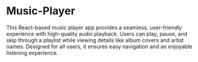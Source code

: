 # Music-Player
 This React-based music player app provides a seamless, user-friendly experience with high-quality audio playback. Users can play, pause, and skip through a playlist while viewing details like album covers and artist names. Designed for all users, it ensures easy navigation and an enjoyable listening experience.
